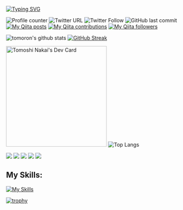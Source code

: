 [![Typing SVG](https://readme-typing-svg.herokuapp.com?font=Fira+Code&size=30&duration=4500&pause=800&center=true&vCenter=true&width=634&height=100&lines=Hi!+I'm+Tomoshi;Thank+you+for+your+visit)](https://git.io/typing-svg)

![Profile counter](https://komarev.com/ghpvc/?username=tomoron)
![Twitter URL](https://img.shields.io/twitter/url?style=social&url=https%3A%2F%2Ftwitter.com%2Ftomoshi_web)
![Twitter Follow](https://img.shields.io/twitter/follow/tomoshi_web?label=Follow&style=social)
![GitHub last commit](https://img.shields.io/github/last-commit/tomoron/coffee-oma)
[![My Qiita posts](https://qiita-badge.apiapi.app/s/tomoronn3/posts.svg)](http://qiita.com/tomoronn3)
[![My Qiita contributions](https://qiita-badge.apiapi.app/s/tomoronn3/contributions.svg)](http://qiita.com/tomoronn3)
[![My Qiita followers](https://qiita-badge.apiapi.app/s/tomoronn3/followers.svg)](http://qiita.com/tomoronn3)

![tomoron's github stats](https://github-readme-stats-tomoron.vercel.app/api?username=tomoron&count_private=true&show_icons=true&theme=monokai)
[![GitHub Streak](http://github-readme-streak-stats.herokuapp.com?user=tomoron&theme=monokai&date_format=%5BY.%5Dn.j)](https://git.io/streak-stats)

<a href="https://app.daily.dev/tomoron"><img src="https://github.com/tomoron/tomoron/blob/master/devcard.svg" width="275" alt="Tomoshi Nakai's Dev Card"/></a>
![Top Langs](https://github-readme-stats.vercel.app/api/top-langs/?username=tomoron&theme=monokai)


[![](https://raw.githubusercontent.com/tomoron/tomoron/master/profile-summary-card-output/monokai/0-profile-details.svg)](https://github.com/vn7n24fzkq/github-profile-summary-cards)
[![](https://raw.githubusercontent.com/tomoron/tomoron/master/profile-summary-card-output/monokai/1-repos-per-language.svg)](https://github.com/vn7n24fzkq/github-profile-summary-cards) [![](https://raw.githubusercontent.com/tomoron/tomoron/master/profile-summary-card-output/monokai/2-most-commit-language.svg)](https://github.com/vn7n24fzkq/github-profile-summary-cards)
[![](https://raw.githubusercontent.com/tomoron/tomoron/master/profile-summary-card-output/monokai/3-stats.svg)](https://github.com/vn7n24fzkq/github-profile-summary-cards) [![](https://raw.githubusercontent.com/tomoron/tomoron/master/profile-summary-card-output/monokai/4-productive-time.svg)](https://github.com/vn7n24fzkq/github-profile-summary-cards)

## My Skills:
[![My Skills](https://skillicons.dev/icons?i=js,ts,ruby,html,css,rails,react,jquery,tailwind,git,bash,webpack,bootstrap,nodejs,nginx,discord,twitter,instagram,docker,aws,figma,github,heroku,vercel,vscode,linux,md,mysql,postgres,redis,sqlite)](https://skillicons.dev)

[![trophy](https://github-profile-trophy.vercel.app/?username=tomoron)](https://github.com/tomoron/github-profile-trophy)

<!--
**tomoron/tomoron** is a ✨ _special_ ✨ repository because its `README.md` (this file) appears on your GitHub profile.
